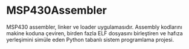 # MSP430Assembler
MSP430 assembler, linker ve loader uygulamasıdır. Assembly kodlarını makine koduna çeviren, birden fazla ELF dosyasını birleştiren ve hafıza yerleşimini simüle eden Python tabanlı sistem programlama projesi.
